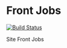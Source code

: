 # Front Jobs

[![Build Status](https://travis-ci.org/front-jobs/site.svg?branch=master)](https://travis-ci.org/front-jobs/site)

Site Front Jobs


